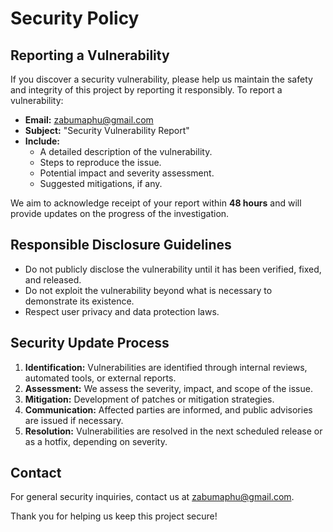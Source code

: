 # Security Policy

## Reporting a Vulnerability

If you discover a security vulnerability, please help us maintain the safety and integrity of this project by reporting it responsibly. To report a vulnerability:

- **Email:** [zabumaphu@gmail.com](mailto:zabumaphu@gmail.com)
- **Subject:** "Security Vulnerability Report"
- **Include:** 
  - A detailed description of the vulnerability.
  - Steps to reproduce the issue.
  - Potential impact and severity assessment.
  - Suggested mitigations, if any.

We aim to acknowledge receipt of your report within **48 hours** and will provide updates on the progress of the investigation.

## Responsible Disclosure Guidelines

- Do not publicly disclose the vulnerability until it has been verified, fixed, and released.
- Do not exploit the vulnerability beyond what is necessary to demonstrate its existence.
- Respect user privacy and data protection laws.

## Security Update Process

1. **Identification:** Vulnerabilities are identified through internal reviews, automated tools, or external reports.
2. **Assessment:** We assess the severity, impact, and scope of the issue.
3. **Mitigation:** Development of patches or mitigation strategies.
4. **Communication:** Affected parties are informed, and public advisories are issued if necessary.
5. **Resolution:** Vulnerabilities are resolved in the next scheduled release or as a hotfix, depending on severity.

## Contact

For general security inquiries, contact us at [zabumaphu@gmail.com](mailto:zabumaphu@gmail.com).

Thank you for helping us keep this project secure!

